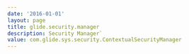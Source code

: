 ```yaml
---
date: '2016-01-01'
layout: page
title: glide.security.manager
description: Security Manager`
value: com.glide.sys.security.ContextualSecurityManager
---
```

